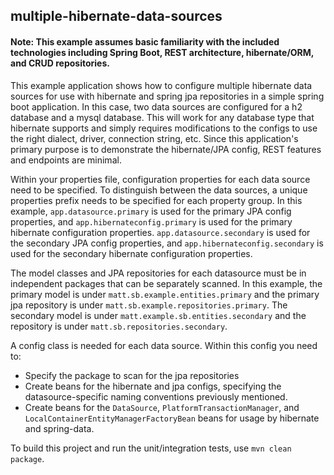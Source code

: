 ## multiple-hibernate-data-sources

#### Note: This example assumes basic familiarity with the included technologies including  Spring Boot, REST architecture, hibernate/ORM, and CRUD repositories.

This example application shows how to configure multiple hibernate data sources for use with hibernate and spring jpa repositories in a simple spring boot application. In this case, two data sources are configured for a h2 database and a mysql database. This will work for any database type that hibernate supports and simply requires modifications to the configs to use the right dialect, driver, connection string, etc. Since this application's primary purpose is to demonstrate the hibernate/JPA config, REST features and endpoints are minimal.

Within your properties file, configuration properties for each data source need to be specified. To distinguish between the data sources, a unique properties prefix needs to be specified for each property group. In this example, `app.datasource.primary` is used for the primary JPA config properties, and `app.hibernateconfig.primary` is used for the primary hibernate configuration properties. `app.datasource.secondary` is used for the secondary JPA config properties, and `app.hibernateconfig.secondary` is used for the secondary hibernate configuration properties.

The model classes and JPA repositories for each datasource must be in independent packages that can be separately scanned. In this example, the primary model is under `matt.sb.example.entities.primary` and the primary jpa repository is under `matt.sb.example.repositories.primary`. The secondary model is under `matt.example.sb.entities.secondary` and the repository is under `matt.sb.repositories.secondary`.

A config class is needed for each data source. Within this config you need to:
- Specify the package to scan for the jpa repositories
- Create beans for the hibernate and jpa configs, specifying the datasource-specific naming conventions previously mentioned.
- Create beans for the `DataSource`, `PlatformTransactionManager`, and `LocalContainerEntityManagerFactoryBean` beans for usage by hibernate and spring-data.

To build this project and run the unit/integration tests, use `mvn clean package`.